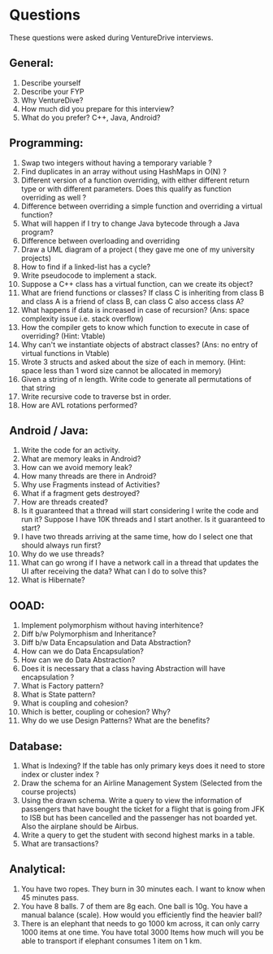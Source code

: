 # Questions
These questions were asked during VentureDrive interviews.

##	General:
1.	Describe yourself
2.	Describe your FYP
3.	Why VentureDive?
4.	How much did you prepare for this interview?
5.	What do you prefer? C++, Java, Android?

##	Programming:
1.	Swap two integers without having a temporary variable ?
2.	Find duplicates in an array without using HashMaps in O(N) ?
3.	Different version of a function overriding, with either different return type or with different parameters. Does this qualify as function overriding as well ?
4.	Difference between overriding a simple function and overriding a virtual function?
5.	What will happen if I try to change Java bytecode through a Java program?
6.	Difference between overloading and overriding
7.	Draw a UML diagram of a project ( they gave me one of my university projects)
8.	How to find if a linked-list has a cycle?
9.	Write pseudocode to implement a stack.
10.	Suppose a C++ class has a virtual function, can we create its object?
11.	What are friend functions or classes? If class C is inheriting from class B and class A is a friend of class B, can class C also access class A?
12.	What happens if data is increased in case of recursion? (Ans: space complexity issue i.e. stack overflow)
13.	How the compiler gets to know which function to execute in case of overriding? (Hint: Vtable)
14.	Why can't we instantiate objects of abstract classes? (Ans: no entry of virtual functions in Vtable)
15.	Wrote 3 structs and asked about the size of each in memory. (Hint: space less than 1 word size cannot be allocated in memory)
16.	Given a string of n length. Write code to generate all permutations of that string
17.	Write recursive code to traverse bst in order.
18.	How are AVL rotations performed?

##	Android / Java:
1.	Write the code for an activity.
2.	What are memory leaks in Android?
3.	How can we avoid memory leak?
4.	How many threads are there in Android?
5.	Why use Fragments instead of Activities?
6.	What if a fragment gets destroyed?
7.	How are threads created?
8.	Is it guaranteed that a thread will start considering I write the code and run it? Suppose I have 10K threads and I start another. Is it guaranteed to start?
9.	I have two threads arriving at the same time, how do I select one that should always run first?
10.	Why do we use threads?
11.	What can go wrong if I have a network call in a thread that updates the UI after receiving the data? What can I do to solve this?
12.	What is Hibernate?

##	OOAD:
1.	Implement polymorphism without having interhitence?
2.	Diff b/w Polymorphism and Inheritance?
3.	Diff b/w Data Encapsulation and Data Abstraction?
4.	How can we do Data Encapsulation?
5.	How can we do Data Abstraction?
6.	Does it is necessary that a class having Abstraction will have encapsulation ?
7.	What is Factory pattern?
8.	What is State pattern?
9.	What is coupling and cohesion?
10.	Which is better, coupling or cohesion? Why?
11.	Why do we use Design Patterns? What are the benefits?

##	Database:
1.	What is Indexing? If the table has only primary keys does it need to store index or cluster index ?
2.	Draw the schema for an Airline Management System (Selected from the course projects)
3.	Using the drawn schema. Write a query to view the information of passengers that have bought the ticket for a flight that is going from JFK to ISB but has been cancelled and the passenger has not boarded yet. Also the airplane should be Airbus.
4.	Write a query to get the student with second highest marks in a table.
5.	What are transactions?
 
##	Analytical:
1.	You have two ropes. They burn in 30 minutes each. I want to know when 45 minutes pass.
2.	You have 8 balls. 7 of them are 8g each. One ball is 10g. You have a manual balance (scale). How would you efficiently find the heavier ball?
3.	There is an elephant that needs to go 1000 km across, it can only carry 1000 items at one time. You have total 3000 Items how much will you be able to transport if elephant consumes 1 item on 1 km.
